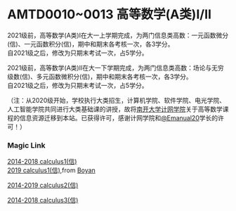 
# AMTD0010~0013 高等数学(A类)I/II

2021级前，高等数学(A类)I在大一上学期完成，为两门信息类高数：一元函数微分(信)、一元函数积分(信)，期中和期末各考核一次，各3学分。\
自2021级之后，修改为只期末考试一次，占5学分。

2021级前，高等数学(A类)II在大一下学期完成，为两门信息类高数：场论与无穷级数(信)、多元函数微积分(信)，期中和期末各考核一次，各3学分。\
自2021级之后，修改为只期末考试一次，占5学分。

（注：从2020级开始，学校执行大类招生，计算机学院、软件学院、电光学院、人工智能学院共同进行大类基础课的讲授，故将[南开大学计网学院](https://nkucs.icu)关于高等数学课程的信息资源迁移到本站。已获得许可，感谢计网学院和[@Emanual20](https://github.com/Emanual20)学长的许可！）

### Magic Link

[2014-2018 calculus1(信)](https://github.com/Emanual20/NKUCS.ICU/tree/main/resources/grade-1/AMTD0013/)\
[2019 calculus1(信)](https://github.com/Emanual20/NKUCS.ICU/tree/main/resources/grade-1/AMTD0013/),from [Boyan](https://github.com/NKUSunBoyan)

[2014-2019 calculus2(信)](https://github.com/Emanual20/NKUCS.ICU/tree/main/resources/grade-1/AMTD0012/)

[2014-2018 calculus3(信)](https://github.com/Emanual20/NKUCS.ICU/tree/main/resources/grade-1/AMTD0011/)